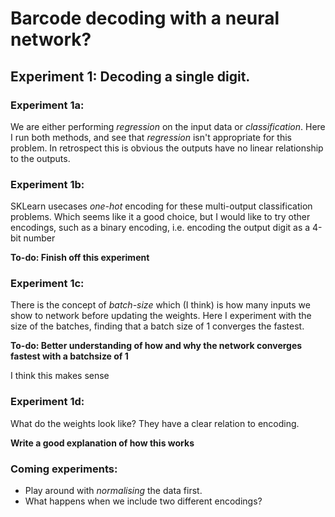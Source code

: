# Barcode decoding with a neural network?


## Experiment 1: Decoding a single digit.

### Experiment 1a:

We are either performing *regression* on the input data or *classification*.
Here I run both methods, and see that *regression* isn't appropriate for this problem.
In retrospect this is obvious the outputs have no linear relationship to the outputs.

### Experiment 1b:

SKLearn usecases *one-hot* encoding for these multi-output classification problems. Which seems like it a good choice, but I would like to try other encodings, such as a binary encoding, i.e. encoding the output digit as a 4-bit number

**To-do: Finish off this experiment**
### Experiment 1c:

There is the concept of *batch-size* which (I think) is how many inputs we show to network before updating the weights.
Here I experiment with the size of the batches, finding that a batch size of 1 converges the fastest.

**To-do:  Better understanding of how and why the network converges fastest with a batchsize of 1**

I think this makes sense

### Experiment 1d:

What do the weights look like?
They have a clear relation to encoding.

**Write a good explanation of how this works**

### Coming experiments:

- Play around with *normalising* the data first.
- What happens when we include two different encodings?